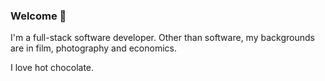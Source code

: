### Welcome 👋

I'm a full-stack software developer. Other than software, my backgrounds are in film, photography and economics.

I love hot chocolate.
